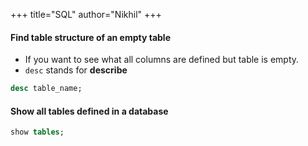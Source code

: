 +++
title="SQL"
author="Nikhil"
+++

#### Find table structure of an empty table
- If you want to see what all columns are defined but table is empty.
- `desc` stands for __describe__
```sql
desc table_name;
```
#### Show all tables defined in a database
```sql
show tables;
```
